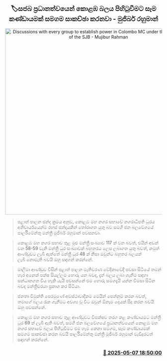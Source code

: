 <p align='center'><b><h2 align='center' title='Discussions with every group to establish power in Colombo MC under the leadership of the SJB - Mujibur Rahman'>🏷සජබ ප්‍රධානත්වයෙන් කොළඹ බලය පිහිටුවීමට සෑම කණ්ඩායමක් සමගම සාකච්ඡා කරනවා - මුජිබර් රහුමාන්</h2></b></p>
<p align='center'><img src='https://helakuru.sgp1.cdn.digitaloceanspaces.com/esana/images/lib/mujiber-media-nn.jpg' width='600' alt='Discussions with every group to establish power in Colombo MC under the leadership of the SJB - Mujibur Rahman'></p>

> පළාත් පාලන ඡන්ද ක්‍රමය අනුව, කොළඹ මහ නගර සභාවේ නගරාධිපති ධුරය අනිවාර්යයෙන්ම රහස් ඡන්දයකින් තෝරාගත යුතු බව සමගි ජන බලවේගයේ පාර්ලිමේන්තු මන්ත්‍රී මුජිබර් රහුමාන් පවසනවා.

> කොළඹ මහ නගර සභාව තුළ මුළු මන්ත්‍රී සංඛ්‍යාව 117 ක් වන බවත්, එයින් අඩක් වන 58-59 වැනි මන්ත්‍රී ධුර සංඛ්‍යාවක් බහුතරය ලෙස ලබාගත යුතු බවත්, නමුත් ආණ්ඩුවට ලැබී ඇත්තේ මන්ත්‍රී ධුර 48 ක් නිසා ඔවුන්ට බහුතර බලයක් ලැබී නොමැති බවයි ඔහු සඳහන් කරන්නේ.

> මාලිමා ආණ්ඩුව විසින් පළාත් පාලන මැතිවරණ වේදිකාවේදී පවසා සිටියේ තමන් හැර අනෙක් පක්ෂ සියල්ලම හොරු යන බවද, දැන් බලය ලබා ගැනීම සඳහා සන්ධානගත විය හැකි යැයි පවසන්නේ එම හොරු සමගදැයි යන්න විමසා සිටින බවද මන්ත්‍රීවරයා ප්‍රකාශ කර සිටියා.

> ජනතා විමුක්ති පෙරමුණේ අවස්ථාවාදීකම මෙයින් පෙන්නුම් කරන බවත්, තමාගේ බලය රැක ගැනීමට අවශ්‍ය වූ විට ඔවුන් ඕනෑම දෙයක් සිදු කරන බවයි ඔහු පවසන්නේ.

> කොළඹ මහ නගර සභාව තුළ ආණ්ඩුවට විපක්ෂව තරග කළ කණ්ඩායමට මන්ත්‍රී ධුර 69 ක් ලැබී ඇති බවත්, සමගි ජන බලවේගයේ ප්‍රධානත්වයෙන් කොළඹ මහ නගර සභාවේ බලය පිහිටුවීමට එම හැම කෙනා සමගම, සෑම කණ්ඩායමක් සමගම සාකච්ඡා කරන බවයි පාර්ලිමේන්තු මන්ත්‍රී මුජිබර් රහුමාන් වැඩිදුරටත් සඳහන් කරන්නේ.



<h3 align='right'><a href='https://www.helakuru.lk/esana/p/109905/'>📅 2025-05-07 18:50:00</a></h3>
